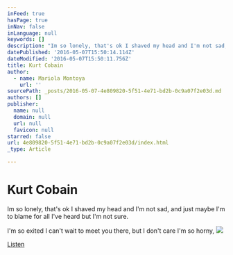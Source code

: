 ```yaml
---
inFeed: true
hasPage: true
inNav: false
inLanguage: null
keywords: []
description: "Im so lonely, that's ok I shaved my head and I'm not sad, and just maybe I'm to blame for all I've heard but I'm not sure."
datePublished: '2016-05-07T15:50:14.114Z'
dateModified: '2016-05-07T15:50:11.756Z'
title: Kurt Cobain
author:
  - name: Mariola Montoya
    url: ''
sourcePath: _posts/2016-05-07-4e809820-5f51-4e71-bd2b-0c9a07f2e03d.md
authors: []
publisher:
  name: null
  domain: null
  url: null
  favicon: null
starred: false
url: 4e809820-5f51-4e71-bd2b-0c9a07f2e03d/index.html
_type: Article

---
```

# Kurt Cobain

Im so lonely, that's ok I shaved my head and I'm not sad, and just maybe I'm to blame for all I've heard but I'm not sure.

I'm so exited I can't wait to meet you there, but I don't care I'm so horny, ![](https://s3-us-west-2.amazonaws.com/the-grid-img/p/b624daa9e1a941477c1a8d602f2a7a24badcbe2e.jpg)

[Listen][0]

[0]: https://youtu.be/pkcJEvMcnEg